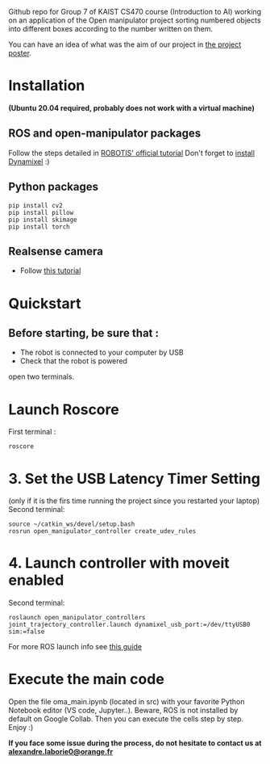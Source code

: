 
Github repo for Group 7 of KAIST CS470 course (Introduction to AI) working on an application of the Open manipulator project sorting numbered objects into different boxes according to the number written on them.

You can have an idea of what was the aim of our project in [the project poster](https://github.com/a-laborie/Group10-CS470-fall2022/blob/main/doc/Poster.pptx).
 
 # Installation 
 **(Ubuntu 20.04 required, probably does not work with a virtual machine)**
 
 ## ROS and open-manipulator packages
 Follow the steps detailed in [ROBOTIS' official tutorial]()
 Don't forget to [install Dynamixel](https://emanual.robotis.com/docs/en/software/dynamixel/dynamixel_wizard2/#software-installation) :) 
 
 ## Python packages
 ```
 pip install cv2
 pip install pillow
 pip install skimage
 pip install torch
 ```
 ## Realsense camera
 * Follow [this tutorial](https://github.com/a-laborie/Group10-CS470-fall2022/blob/main/doc/realsense-notice.md)  
 
 # Quickstart
 
 ## Before starting, be sure that :  
* The robot is connected to your computer by USB    
* Check that the robot is powered    

open two terminals.  
# Launch Roscore
First terminal :  
```
roscore
```

# 3. Set the USB Latency Timer Setting 
(only if it is the firs time running the project since you restarted your laptop)
Second terminal:  
```
source ~/catkin_ws/devel/setup.bash
rosrun open_manipulator_controller create_udev_rules
```

# 4. Launch controller with moveit enabled
Second terminal:  
```
roslaunch open_manipulator_controllers joint_trajectory_controller.launch dynamixel_usb_port:=/dev/ttyUSB0 sim:=false
```

For more ROS launch info see [this guide](https://github.com/a-laborie/Group10-CS470-fall2022/blob/main/src/open-manipulator-quickstart.md)

# Execute the main code

Open the file oma_main.ipynb (located in src) with your favorite Python Notebook editor (VS code, Jupyter..). Beware, ROS is not installed by default on Google Collab.
Then you can execute the cells step by step.
Enjoy :)


**If you face some issue during the process, do not hesitate to contact us at alexandre.laborie0@orange.fr**

